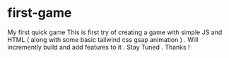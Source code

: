 # first-game
My first quick game 
This is first try of creating a game with simple JS and HTML ( along with some basic tailwind css gsap animation ) . 
Will incremently build and add features to it . Stay Tuned .
Thanks ! 

